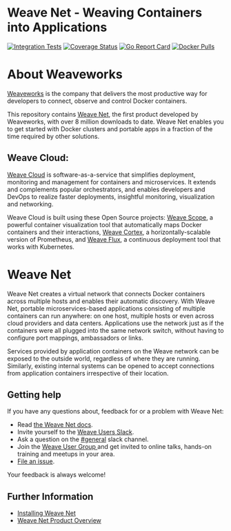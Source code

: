 # Weave Net - Weaving Containers into Applications

[![Integration Tests](https://circleci.com/gh/weaveworks/weave/tree/master.svg?style=shield)](https://circleci.com/gh/weaveworks/weave)
[![Coverage Status](https://coveralls.io/repos/weaveworks/weave/badge.svg)](https://coveralls.io/r/weaveworks/weave)
[![Go Report Card](https://goreportcard.com/badge/github.com/weaveworks/weave)](https://goreportcard.com/report/github.com/weaveworks/weave)
[![Docker Pulls](https://img.shields.io/docker/pulls/weaveworks/weave.svg?maxAge=604800)](https://hub.docker.com/r/weaveworks/weave/)

# About Weaveworks

[Weaveworks](https://www.weave.works) is the company that delivers the most productive way for developers to connect, observe and control Docker containers.

This repository contains [Weave Net](https://www.weave.works/products/weave-net/), the first product developed by Weaveworks, with over 8 million downloads to date. Weave Net enables you to get started with Docker clusters and portable apps in a fraction of the time required by other solutions.

## Weave Cloud:

[Weave Cloud](https://www.weave.works/product/cloud/) is software-as-a-service that simplifies deployment, monitoring and management for containers and microservices. It extends and complements popular orchestrators, and enables developers and DevOps to realize faster deployments, insightful monitoring, visualization and networking.

Weave Cloud is built using these Open Source projects: [Weave Scope](https://www.weave.works/products/weave-scope/), a powerful container visualization tool that automatically maps Docker containers and their interactions, [Weave Cortex](https://github.com/weaveworks/cortex), a horizontally-scalable version of Prometheus, and [Weave Flux](https://www.weave.works/products/weave-flux/), a continuous deployment tool that works with Kubernetes.

# Weave Net

Weave Net creates a virtual network that connects Docker containers across multiple hosts and enables their automatic discovery. With Weave Net, portable microservices-based applications consisting of multiple containers can run anywhere: on one host, multiple hosts or even across cloud providers and data centers. Applications use the network just as if the containers were all plugged into the same network switch, without having to configure port mappings, ambassadors or links.

Services provided by application containers on the Weave network can be exposed to the outside world, regardless of where they are running. Similarly, existing internal systems can be opened to accept connections from application containers irrespective of their location.

## <a name="help"></a>Getting help

If you have any questions about, feedback for or a problem with Weave Net:

- Read [the Weave Net docs](https://www.weave.works/docs/net/latest/overview).
- Invite yourself to the <a href="https://slack.weave.works/" target="_blank">Weave Users Slack</a>.
- Ask a question on the [#general](https://weave-community.slack.com/messages/general/) slack channel.
- Join the <a href="https://www.meetup.com/pro/Weave/"> Weave User Group </a> and get invited to online talks, hands-on training and meetups in your area.
- [File an issue](https://github.com/weaveworks/weave/issues/new).

Your feedback is always welcome!

## Further Information

* [Installing Weave Net](https://www.weave.works/docs/net/latest/install/installing-weave)
* [Weave Net Product Overview](https://www.weave.works/products/weave-net)
